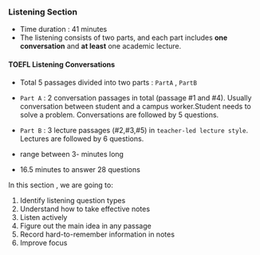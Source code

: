 ### Listening Section

- Time duration : 41 minutes
- The listening consists of two parts, and each part includes **one conversation** and **at least** one academic lecture.

#### TOEFL Listening Conversations
- Total 5 passages divided into two parts : `PartA` , `PartB`
- `Part A` : 2 conversation passages in total (passage #1 and #4). Usually conversation between student and a campus worker.Student needs to solve a problem.
Conversations are followed by 5 questions.

- `Part B` : 3 lecture passages (#2,#3,#5) in `teacher-led lecture style`.
Lectures are followed by 6 questions.

- range between 3- minutes long
- 16.5 minutes to answer 28 questions

In this section , we are going to: 

1. Identify listening question types
2. Understand how to take effective notes
3. Listen actively
4. Figure out the main idea in any passage
5. Record hard-to-remember information in notes
6. Improve focus


